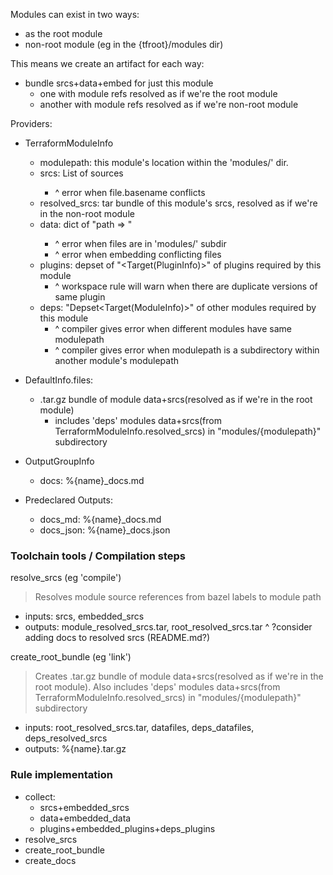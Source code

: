 
Modules can exist in two ways:
- as the root module
- non-root module (eg in the {tfroot}/modules dir)

This means we create an artifact for each way:
- bundle srcs+data+embed for just this module
  - one with module refs resolved as if we're the root module
  - another with module refs resolved as if we're non-root module

Providers:
- TerraformModuleInfo
  - modulepath: this module's location within the 'modules/' dir.
  - srcs: List<File> of sources
    - ^ error when file.basename conflicts
  - resolved_srcs: tar bundle of this module's srcs, resolved as if we're in the non-root module
  - data: dict of "path => <File>"
    - ^ error when files are in 'modules/' subdir
    - ^ error when embedding conflicting files
  - plugins: depset of "<Target(PluginInfo)>" of plugins required by this module
    - ^ workspace rule will warn when there are duplicate versions of same plugin
  - deps: "Depset<Target(ModuleInfo)>" of other modules required by this module
    - ^ compiler gives error when different modules have same modulepath
    - ^ compiler gives error when modulepath is a subdirectory within another module's modulepath

- DefaultInfo.files:
  - .tar.gz bundle of module data+srcs(resolved as if we're in the root module)
    - includes 'deps' modules data+srcs(from TerraformModuleInfo.resolved_srcs) in "modules/{modulepath}" subdirectory

- OutputGroupInfo
  - docs: %{name}_docs.md

- Predeclared Outputs:
  - docs_md: %{name}_docs.md
  - docs_json: %{name}_docs.json


### Toolchain tools / Compilation steps
resolve_srcs (eg 'compile')
> Resolves module source references from bazel labels to module path
- inputs: srcs, embedded_srcs
- outputs: module_resolved_srcs.tar, root_resolved_srcs.tar
^ ?consider adding docs to resolved srcs (README.md?)

create_root_bundle (eg 'link')
> Creates .tar.gz bundle of module data+srcs(resolved as if we're in
> the root module). Also includes 'deps' modules data+srcs(from
> TerraformModuleInfo.resolved_srcs) in "modules/{modulepath}" subdirectory
- inputs: root_resolved_srcs.tar, datafiles, deps_datafiles, deps_resolved_srcs
- outputs: %{name}.tar.gz


### Rule implementation
- collect:
  - srcs+embedded_srcs
  - data+embedded_data
  - plugins+embedded_plugins+deps_plugins
- resolve_srcs
- create_root_bundle
- create_docs